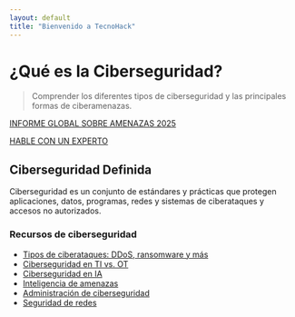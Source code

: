 ```yaml
---
layout: default
title: "Bienvenido a TecnoHack"
---
```


# ¿Qué es la Ciberseguridad?

> Comprender los diferentes tipos de ciberseguridad y las principales formas de ciberamenazas.

[INFORME GLOBAL SOBRE AMENAZAS 2025](#)  

[HABLE CON UN EXPERTO](#)

## Ciberseguridad Definida
Ciberseguridad es un conjunto de estándares y prácticas que protegen aplicaciones, datos, programas, redes y sistemas de ciberataques y accesos no autorizados.

### Recursos de ciberseguridad
- [Tipos de ciberataques: DDoS, ransomware y más](/sobre-nosotros/)
- [Ciberseguridad en TI vs. OT](#)
- [Ciberseguridad en IA](#)
- [Inteligencia de amenazas](#)
- [Administración de ciberseguridad](#)
- [Seguridad de redes](#)


